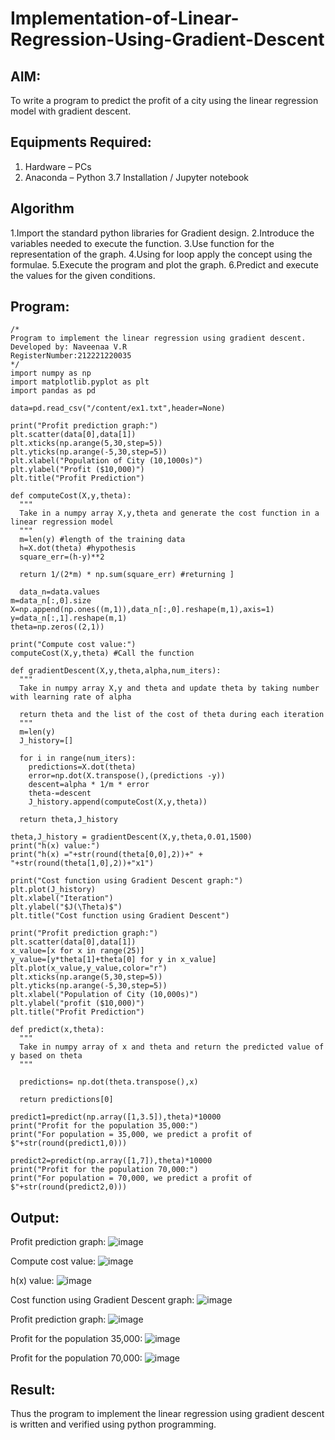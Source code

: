 # Implementation-of-Linear-Regression-Using-Gradient-Descent

## AIM:
To write a program to predict the profit of a city using the linear regression model with gradient descent.

## Equipments Required:
1. Hardware – PCs
2. Anaconda – Python 3.7 Installation / Jupyter notebook

## Algorithm
1.Import the standard python libraries for Gradient design.
2.Introduce the variables needed to execute the function.
3.Use function for the representation of the graph.
4.Using for loop apply the concept using the formulae.
5.Execute the program and plot the graph.
6.Predict and execute the values for the given conditions. 


## Program:
```
/*
Program to implement the linear regression using gradient descent.
Developed by: Naveenaa V.R
RegisterNumber:212221220035  
*/
import numpy as np
import matplotlib.pyplot as plt
import pandas as pd

data=pd.read_csv("/content/ex1.txt",header=None)

print("Profit prediction graph:")
plt.scatter(data[0],data[1])
plt.xticks(np.arange(5,30,step=5))
plt.yticks(np.arange(-5,30,step=5))
plt.xlabel("Population of City (10,1000s)")
plt.ylabel("Profit ($10,000)")
plt.title("Profit Prediction")

def computeCost(X,y,theta):
  """
  Take in a numpy array X,y,theta and generate the cost function in a linear regression model
  """
  m=len(y) #length of the training data
  h=X.dot(theta) #hypothesis
  square_err=(h-y)**2

  return 1/(2*m) * np.sum(square_err) #returning ] 
  
  data_n=data.values
m=data_n[:,0].size
X=np.append(np.ones((m,1)),data_n[:,0].reshape(m,1),axis=1)
y=data_n[:,1].reshape(m,1)
theta=np.zeros((2,1))

print("Compute cost value:")
computeCost(X,y,theta) #Call the function

def gradientDescent(X,y,theta,alpha,num_iters):
  """
  Take in numpy array X,y and theta and update theta by taking number with learning rate of alpha

  return theta and the list of the cost of theta during each iteration
  """
  m=len(y)
  J_history=[]

  for i in range(num_iters):
    predictions=X.dot(theta)
    error=np.dot(X.transpose(),(predictions -y))
    descent=alpha * 1/m * error
    theta-=descent
    J_history.append(computeCost(X,y,theta))

  return theta,J_history  
  
theta,J_history = gradientDescent(X,y,theta,0.01,1500)
print("h(x) value:")
print("h(x) ="+str(round(theta[0,0],2))+" + "+str(round(theta[1,0],2))+"x1")

print("Cost function using Gradient Descent graph:")
plt.plot(J_history)
plt.xlabel("Iteration")
plt.ylabel("$J(\Theta)$")
plt.title("Cost function using Gradient Descent")

print("Profit prediction graph:")
plt.scatter(data[0],data[1])
x_value=[x for x in range(25)]
y_value=[y*theta[1]+theta[0] for y in x_value]
plt.plot(x_value,y_value,color="r")
plt.xticks(np.arange(5,30,step=5))
plt.yticks(np.arange(-5,30,step=5))
plt.xlabel("Population of City (10,000s)")
plt.ylabel("profit ($10,000)")
plt.title("Profit Prediction")

def predict(x,theta):
  """
  Take in numpy array of x and theta and return the predicted value of y based on theta
  """

  predictions= np.dot(theta.transpose(),x)

  return predictions[0]
  
predict1=predict(np.array([1,3.5]),theta)*10000
print("Profit for the population 35,000:")
print("For population = 35,000, we predict a profit of $"+str(round(predict1,0)))

predict2=predict(np.array([1,7]),theta)*10000
print("Profit for the population 70,000:")
print("For population = 70,000, we predict a profit of $"+str(round(predict2,0)))
```

## Output:
Profit prediction graph:
![image](https://github.com/Naveenaa28/Implementation-of-Linear-Regression-Using-Gradient-Descent/assets/131433133/15114232-19ae-4424-82cb-7ee98f8e0bd3)

Compute cost value:
![image](https://github.com/Naveenaa28/Implementation-of-Linear-Regression-Using-Gradient-Descent/assets/131433133/4e29185f-bb03-4e2d-8526-b5e533e71b05)

h(x) value:
![image](https://github.com/Naveenaa28/Implementation-of-Linear-Regression-Using-Gradient-Descent/assets/131433133/20a2f938-5303-4714-a348-a1053348fe46)

Cost function using Gradient Descent graph:
![image](https://github.com/Naveenaa28/Implementation-of-Linear-Regression-Using-Gradient-Descent/assets/131433133/82c6a92a-3873-4bbf-886c-6fc84bea97cf)

Profit prediction graph:
![image](https://github.com/Naveenaa28/Implementation-of-Linear-Regression-Using-Gradient-Descent/assets/131433133/72301788-b561-4454-b0ad-8e31967ff70d)

Profit for the population 35,000:
![image](https://github.com/Naveenaa28/Implementation-of-Linear-Regression-Using-Gradient-Descent/assets/131433133/4af1d750-94a5-4821-94d7-ee6bd4306803)

Profit for the population 70,000:
![image](https://github.com/Naveenaa28/Implementation-of-Linear-Regression-Using-Gradient-Descent/assets/131433133/6b7cbfa3-d26c-4ac1-b51a-5d0307825c1a)
## Result:
Thus the program to implement the linear regression using gradient descent is written and verified using python programming.
